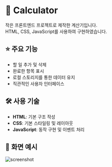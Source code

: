 # 🧮 Calculator

작은 프론트엔드 프로젝트로 제작한 계산기입니다.  
HTML, CSS, JavaScript를 사용하여 구현하였습니다.

## ⭐️ 주요 기능

- 할 일 추가 및 삭제
- 완료한 항목 표시
- 로컬 스토리지를 통한 데이터 유지
- 직관적인 사용자 인터페이스

## 🛠 사용 기술

- **HTML**: 기본 구조 작성  
- **CSS**: 기본 스타일링 및 레이아웃  
- **JavaScript**: 동작 구현 및 이벤트 처리

## 📸 화면 예시

![screenshot](./screenshot3.png)

